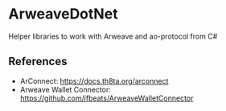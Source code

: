 # ArweaveDotNet
Helper libraries to work with Arweave and ao-protocol from C#


## References
- ArConnect: https://docs.th8ta.org/arconnect
- Arweave Wallet Connector: https://github.com/jfbeats/ArweaveWalletConnector
